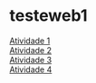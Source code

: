 # testeweb1

[Atividade 1](https://willyamandrade.github.io/testeweb1/atividade%201/index.html)\
[Atividade 2](https://willyamandrade.github.io/testeweb1/atividade%202/index.html)\
[Atividade 3](https://willyamandrade.github.io/testeweb1/atividade%203/index.html)\
[Atividade 4](https://willyamandrade.github.io/testeweb1/atividade%204/index.html)
